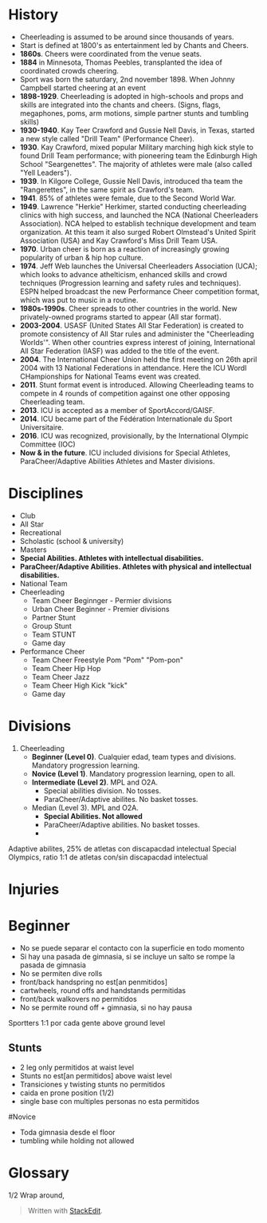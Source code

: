 
# History
- Cheerleading is assumed to be around since thousands of years.
- Start is defined at 1800's as entertainment led by Chants and Cheers.
- **1860s**. Cheers were coordinated from the venue seats.
- **1884** in Minnesota, Thomas Peebles, transplanted the idea of coordinated crowds cheering.
- Sport was born the saturdary, 2nd november 1898. When Johnny Campbell started cheering at an event
- **1898-1929**. Cheerleading is adopted in high-schools and props and skills are integrated into the chants and cheers. (Signs, flags, megaphones, poms, arm motions, simple partner stunts and tumbling skills)
- **1930-1940**. Kay Teer Crawford and Gussie Nell Davis, in Texas, started a new style called "Drill Team" (Performance Cheer).
- **1930**. Kay Crawford, mixed popular Military marching high kick style to found Drill Team performance; with pioneering team the Edinburgh High School "Seargenettes". The majority of athletes were male (also called "Yell Leaders").
- **1939**. In Kilgore College, Gussie Nell Davis, introduced tha team the "Rangerettes", in the same spirit as Crawford's team.
- **1941**. 85% of athletes were female, due to the Second World War.
- **1949**. Lawrence "Herkie" Herkimer, started conducting cheerleading clinics with high success, and launched the NCA (National Cheerleaders Association). NCA helped to establish technique development and team organization. At this team it also surged Robert Olmstead's United Spirit Association (USA) and Kay Crawford's Miss Drill Team USA.
- **1970**. Urban cheer is born as a reaction of increasingly growing popularity of urban & hip hop culture.
- **1974**. Jeff Web launches the Universal Cheerleaders Association (UCA); which looks to advance athelticism, enhanced skills and crowd techniques (Progression learning and safety rules and techniques). ESPN helped broadcast the new Performance Cheer competition format, which was put to music in a routine. 
- **1980s-1990s**. Cheer spreads to other countries in the world. New privately-owned programs started to appear (All star format).
- **2003-2004**. USASF (United States All Star Federation) is created to promote consistency of All Star rules and administer the "Cheerleading Worlds'". When other countries express interest of joining, International All Star Federation (IASF) was added to the title of the event.
- **2004**. The International Cheer Union held the first meeting on 26th april 2004 with 13 National Federations in attendance. Here the ICU Wordl CHampionships for National Teams event was created.
- **2011**. Stunt format event is introduced. Allowing Cheerleading teams to compete in 4 rounds of competition against one other opposing Cheerleading team.
- **2013**. ICU is accepted as a member of SportAccord/GAISF. 
- **2014**. ICU became part of the Fédération Internationale du Sport Universitaire.
- **2016**. ICU was recognized, provisionally, by the International Olympic Committee (IOC)
- **Now & in the future**. ICU included divisions for Special Athletes, ParaCheer/Adaptive Abilities Athletes and Master divisions.

# Disciplines
- Club
- All Star
- Recreational
- Scholastic (school & university)
- Masters
- **Special Abilities. Athletes with intellectual disabilities.**
- **ParaCheer/Adaptive Abilities. Athletes with physical and intellectual disabilities.**
- National Team
- Cheerleading 
	- Team Cheer Beginnger - Permier divisions
	- Urban Cheer Beginner - Premier divisions
	- Partner Stunt
	- Group Stunt
	- Team STUNT
	- Game day
- Performance Cheer
	- Team Cheer Freestyle Pom "Pom" "Pom-pon"
	- Team Cheer Hip Hop
	- Team Cheer Jazz
	- Team Cheer High Kick "kick"
	- Game day

# Divisions

1. Cheerleading
	- **Beginner (Level 0)**. Cualquier edad, team types and divisions. Mandatory progression learning.
	- **Novice (Level 1)**. Mandatory progression learning, open to all.
	- **Intermediate (Level 2)**. MPL and O2A.
		- Special abilities division. No tosses.
		- ParaCheer/Adaptive abilites. No basket tosses.
	- Median (Level 3). MPL and O2A. 
		- **Special Abilities. Not allowed**
		- ParaCheer/Adaptive abilities. No basket tosses.
		- 
	    
	

Adaptive abilites, 25% de atletas con discapacdad intelectual
Special Olympics, ratio 1:1 de atletas con/sin discapacdad intelectual


# Injuries



# Beginner

- No se puede separar el contacto con la superficie en todo momento
- Si hay una pasada de gimnasia, si se incluye un salto se rompe la pasada de gimnasia
- No se permiten dive rolls
- front/back handspring no est[an penmitidos]
- cartwheels, round offs and handstands permitidas
- front/back walkovers no permitidos
- No se permite round off + gimnasia, si no hay pausa

Sportters 1:1 por cada gente above ground level

## Stunts

- 2 leg only permitidos at waist level
- Stunts no est[an permitidos] above waist level
- Transiciones y twisting stunts no permitidos
- caida en prone position (1/2)
- single base con multiples personas no esta permitidos


#Novice 

- Toda gimnasia desde el floor
- tumbling while holding not allowed


# Glossary
1/2 Wrap around, 



> Written with [StackEdit](https://stackedit.io/).
<!--stackedit_data:
eyJoaXN0b3J5IjpbMTI5NTQ4NzQyMSwtMjkzOTEwNTY4LC04OT
Q5MjUzODcsNjM2MDk2OTY4XX0=
-->